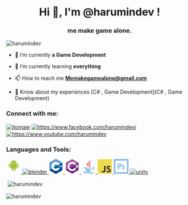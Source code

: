 <h1 align="center">Hi 👋, I'm @harumindev !</h1>
<h3 align="center">me make game alone.</h3>

<p align="left"> <img src="https://komarev.com/ghpvc/?username=harumindev&label=Profile%20views&color=0e75b6&style=flat" alt="harumindev" /> </p>

- 🌱 I’m currently **a Game Development**

- 🌱 I’m currently learning **everything**

- 📫 How to reach me **Memakegamealone@gmail.com**

- 📄 Know about my experiences [C# , Game Development](C# , Game Development)

<h3 align="left">Connect with me:</h3>
<p align="left">
<a href="https://twitter.com/itomaie" target="blank"><img align="center" src="https://raw.githubusercontent.com/rahuldkjain/github-profile-readme-generator/master/src/images/icons/Social/twitter.svg" alt="itomaie" height="30" width="40" /></a>
<a href="https://fb.com/https://www.facebook.com/harumindev/" target="blank"><img align="center" src="https://raw.githubusercontent.com/rahuldkjain/github-profile-readme-generator/master/src/images/icons/Social/facebook.svg" alt="https://www.facebook.com/harumindev/" height="30" width="40" /></a>
<a href="https://www.youtube.com/c/https://www.youtube.com/harumindev" target="blank"><img align="center" src="https://raw.githubusercontent.com/rahuldkjain/github-profile-readme-generator/master/src/images/icons/Social/youtube.svg" alt="https://www.youtube.com/harumindev" height="30" width="40" /></a>
</p>

<h3 align="left">Languages and Tools:</h3>
<p align="left"> <a href="https://developer.android.com" target="_blank" rel="noreferrer"> <img src="https://raw.githubusercontent.com/devicons/devicon/master/icons/android/android-original-wordmark.svg" alt="android" width="40" height="40"/> </a> <a href="https://www.blender.org/" target="_blank" rel="noreferrer"> <img src="https://download.blender.org/branding/community/blender_community_badge_white.svg" alt="blender" width="40" height="40"/> </a> <a href="https://www.w3schools.com/cpp/" target="_blank" rel="noreferrer"> <img src="https://raw.githubusercontent.com/devicons/devicon/master/icons/cplusplus/cplusplus-original.svg" alt="cplusplus" width="40" height="40"/> </a> <a href="https://www.w3schools.com/cs/" target="_blank" rel="noreferrer"> <img src="https://raw.githubusercontent.com/devicons/devicon/master/icons/csharp/csharp-original.svg" alt="csharp" width="40" height="40"/> </a> <a href="https://www.java.com" target="_blank" rel="noreferrer"> <img src="https://raw.githubusercontent.com/devicons/devicon/master/icons/java/java-original.svg" alt="java" width="40" height="40"/> </a> <a href="https://developer.mozilla.org/en-US/docs/Web/JavaScript" target="_blank" rel="noreferrer"> <img src="https://raw.githubusercontent.com/devicons/devicon/master/icons/javascript/javascript-original.svg" alt="javascript" width="40" height="40"/> </a> <a href="https://www.photoshop.com/en" target="_blank" rel="noreferrer"> <img src="https://raw.githubusercontent.com/devicons/devicon/master/icons/photoshop/photoshop-line.svg" alt="photoshop" width="40" height="40"/> </a> <a href="https://unity.com/" target="_blank" rel="noreferrer"> <img src="https://www.vectorlogo.zone/logos/unity3d/unity3d-icon.svg" alt="unity" width="40" height="40"/> </a> </p>

<p>&nbsp;<img align="center" src="https://github-readme-stats.vercel.app/api?username=harumindev&show_icons=true&locale=en" alt="harumindev" /></p>

<p><img align="center" src="https://github-readme-streak-stats.herokuapp.com/?user=harumindev&" alt="harumindev" /></p>
